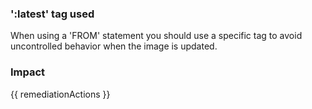 
### ':latest' tag used
When using a 'FROM' statement you should use a specific tag to avoid uncontrolled behavior when the image is updated.

### Impact
<!-- Add Impact here -->

<!-- DO NOT CHANGE -->
{{ remediationActions }}


